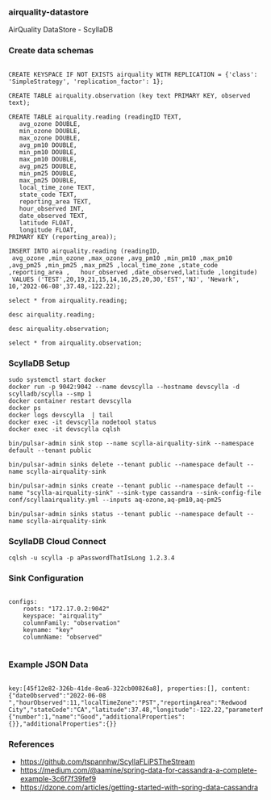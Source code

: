 ### airquality-datastore

AirQuality DataStore - ScyllaDB


### Create data schemas

````

CREATE KEYSPACE IF NOT EXISTS airquality WITH REPLICATION = {'class': 'SimpleStrategy', 'replication_factor': 1};

CREATE TABLE airquality.observation (key text PRIMARY KEY, observed text);
 
CREATE TABLE airquality.reading (readingID TEXT,
   avg_ozone DOUBLE, 
   min_ozone DOUBLE, 
   max_ozone DOUBLE, 
   avg_pm10 DOUBLE, 
   min_pm10 DOUBLE, 
   max_pm10 DOUBLE, 
   avg_pm25 DOUBLE, 
   min_pm25 DOUBLE, 
   max_pm25 DOUBLE,
   local_time_zone TEXT,
   state_code TEXT,
   reporting_area TEXT,
   hour_observed INT,
   date_observed TEXT,
   latitude FLOAT,
   longitude FLOAT,
PRIMARY KEY (reporting_area));

INSERT INTO airquality.reading (readingID, 
 avg_ozone ,min_ozone ,max_ozone ,avg_pm10 ,min_pm10 ,max_pm10 ,avg_pm25 ,min_pm25 ,max_pm25 ,local_time_zone ,state_code ,reporting_area ,   hour_observed ,date_observed,latitude ,longitude) 
 VALUES ('TEST',20,19,21,15,14,16,25,20,30,'EST','NJ', 'Newark', 10,'2022-06-08',37.48,-122.22);

select * from airquality.reading;

desc airquality.reading;

desc airquality.observation;

select * from airquality.observation;

````

### ScyllaDB Setup

````
sudo systemctl start docker
docker run -p 9042:9042 --name devscylla --hostname devscylla -d scylladb/scylla --smp 1
docker container restart devscylla
docker ps
docker logs devscylla  | tail
docker exec -it devscylla nodetool status
docker exec -it devscylla cqlsh

bin/pulsar-admin sink stop --name scylla-airquality-sink --namespace default --tenant public

bin/pulsar-admin sinks delete --tenant public --namespace default --name scylla-airquality-sink

bin/pulsar-admin sinks create --tenant public --namespace default --name "scylla-airquality-sink" --sink-type cassandra --sink-config-file conf/scyllaairquality.yml --inputs aq-ozone,aq-pm10,aq-pm25

bin/pulsar-admin sinks status --tenant public --namespace default --name scylla-airquality-sink

````

### ScyllaDB Cloud Connect

````
cqlsh -u scylla -p aPasswordThatIsLong 1.2.3.4
````

### Sink Configuration

````

configs:
    roots: "172.17.0.2:9042"
    keyspace: "airquality"
    columnFamily: "observation"
    keyname: "key"
    columnName: "observed"
    
````

### Example JSON Data

````

key:[45f12e82-326b-41de-8ea6-322cb00826a8], properties:[], content:{"dateObserved":"2022-06-08 ","hourObserved":11,"localTimeZone":"PST","reportingArea":"Redwood City","stateCode":"CA","latitude":37.48,"longitude":-122.22,"parameterName":"PM2.5","aqi":20,"category":{"number":1,"name":"Good","additionalProperties":{}},"additionalProperties":{}}

````


### References

* https://github.com/tspannhw/ScyllaFLiPSTheStream
* https://medium.com/@aamine/spring-data-for-cassandra-a-complete-example-3c6f7f39fef9
* https://dzone.com/articles/getting-started-with-spring-data-cassandra

